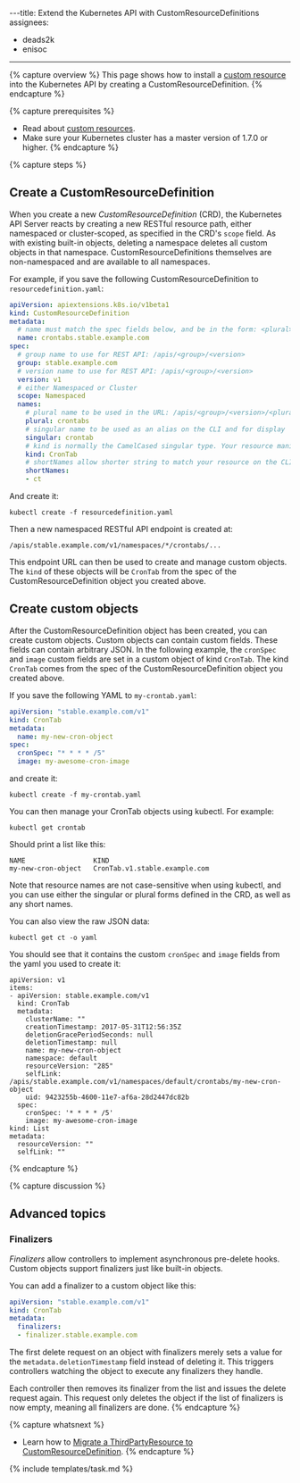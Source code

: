 ---title: Extend the Kubernetes API with CustomResourceDefinitions
assignees:
- deads2k
- enisoc
---

{% capture overview %}
This page shows how to install a [custom resource](/docs/concepts/api-extension/custom-resources/)
into the Kubernetes API by creating a CustomResourceDefinition.
{% endcapture %}

{% capture prerequisites %}
* Read about [custom resources](/docs/concepts/api-extension/custom-resources/).
* Make sure your Kubernetes cluster has a master version of 1.7.0 or higher.
{% endcapture %}

{% capture steps %}
## Create a CustomResourceDefinition

When you create a new *CustomResourceDefinition* (CRD), the Kubernetes API Server
reacts by creating a new RESTful resource path, either namespaced or cluster-scoped,
as specified in the CRD's `scope` field. As with existing built-in objects, deleting a
namespace deletes all custom objects in that namespace.
CustomResourceDefinitions themselves are non-namespaced and are available to all namespaces.

For example, if you save the following CustomResourceDefinition to `resourcedefinition.yaml`:

```yaml
apiVersion: apiextensions.k8s.io/v1beta1
kind: CustomResourceDefinition
metadata:
  # name must match the spec fields below, and be in the form: <plural>.<group>
  name: crontabs.stable.example.com
spec:
  # group name to use for REST API: /apis/<group>/<version>
  group: stable.example.com
  # version name to use for REST API: /apis/<group>/<version>
  version: v1
  # either Namespaced or Cluster
  scope: Namespaced
  names:
    # plural name to be used in the URL: /apis/<group>/<version>/<plural>
    plural: crontabs
    # singular name to be used as an alias on the CLI and for display
    singular: crontab
    # kind is normally the CamelCased singular type. Your resource manifests use this.
    kind: CronTab
    # shortNames allow shorter string to match your resource on the CLI
    shortNames:
    - ct
```

And create it:

```shell
kubectl create -f resourcedefinition.yaml
```

Then a new namespaced RESTful API endpoint is created at:

```
/apis/stable.example.com/v1/namespaces/*/crontabs/...
```

This endpoint URL can then be used to create and manage custom objects.
The `kind` of these objects will be `CronTab` from the spec of the
CustomResourceDefinition object you created above.


## Create custom objects

After the CustomResourceDefinition object has been created, you can create
custom objects. Custom objects can contain custom fields. These fields can
contain arbitrary JSON.
In the following example, the `cronSpec` and `image` custom fields are set in a
custom object of kind `CronTab`.  The kind `CronTab` comes from the spec of the
CustomResourceDefinition object you created above.

If you save the following YAML to `my-crontab.yaml`:

```yaml
apiVersion: "stable.example.com/v1"
kind: CronTab
metadata:
  name: my-new-cron-object
spec:
  cronSpec: "* * * * /5"
  image: my-awesome-cron-image
```

and create it:

```shell
kubectl create -f my-crontab.yaml
```

You can then manage your CronTab objects using kubectl. For example:

```shell
kubectl get crontab
```

Should print a list like this:

```console
NAME                 KIND
my-new-cron-object   CronTab.v1.stable.example.com
```

Note that resource names are not case-sensitive when using kubectl,
and you can use either the singular or plural forms defined in the CRD,
as well as any short names.

You can also view the raw JSON data:

```shell
kubectl get ct -o yaml
```

You should see that it contains the custom `cronSpec` and `image` fields
from the yaml you used to create it:

```console
apiVersion: v1
items:
- apiVersion: stable.example.com/v1
  kind: CronTab
  metadata:
    clusterName: ""
    creationTimestamp: 2017-05-31T12:56:35Z
    deletionGracePeriodSeconds: null
    deletionTimestamp: null
    name: my-new-cron-object
    namespace: default
    resourceVersion: "285"
    selfLink: /apis/stable.example.com/v1/namespaces/default/crontabs/my-new-cron-object
    uid: 9423255b-4600-11e7-af6a-28d2447dc82b
  spec:
    cronSpec: '* * * * /5'
    image: my-awesome-cron-image
kind: List
metadata:
  resourceVersion: ""
  selfLink: ""
```
{% endcapture %}

{% capture discussion %}
## Advanced topics

### Finalizers

*Finalizers* allow controllers to implement asynchronous pre-delete hooks.
Custom objects support finalizers just like built-in objects.

You can add a finalizer to a custom object like this:

```yaml
apiVersion: "stable.example.com/v1"
kind: CronTab
metadata:
  finalizers:
  - finalizer.stable.example.com
```

The first delete request on an object with finalizers merely sets a value for the
`metadata.deletionTimestamp` field instead of deleting it.
This triggers controllers watching the object to execute any finalizers they handle.

Each controller then removes its finalizer from the list and issues the delete request again.
This request only deletes the object if the list of finalizers is now empty,
meaning all finalizers are done.
{% endcapture %}

{% capture whatsnext %}
* Learn how to [Migrate a ThirdPartyResource to CustomResourceDefinition](/docs/tasks/access-kubernetes-api/migrate-third-party-resource/).
{% endcapture %}

{% include templates/task.md %}




